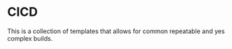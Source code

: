 # CICD

This is a collection of templates that allows for common repeatable and yes
complex builds.
